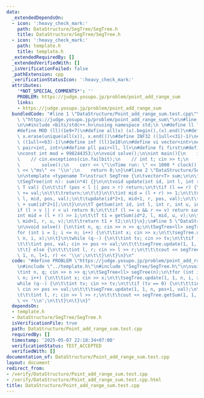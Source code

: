```yaml
---
data:
  _extendedDependsOn:
  - icon: ':heavy_check_mark:'
    path: DataStructure/SegTree/SegTree.h
    title: DataStructure/SegTree/SegTree.h
  - icon: ':heavy_check_mark:'
    path: template.h
    title: template.h
  _extendedRequiredBy: []
  _extendedVerifiedWith: []
  _isVerificationFailed: false
  _pathExtension: cpp
  _verificationStatusIcon: ':heavy_check_mark:'
  attributes:
    '*NOT_SPECIAL_COMMENTS*': ''
    PROBLEM: https://judge.yosupo.jp/problem/point_add_range_sum
    links:
    - https://judge.yosupo.jp/problem/point_add_range_sum
  bundledCode: "#line 1 \"DataStructure/Point_add_range_sum.test.cpp\"\n#define PROBLEM\
    \ \"https://judge.yosupo.jp/problem/point_add_range_sum\"\n\n#line 2 \"template.h\"\
    \n\n#include <bits/stdc++.h>\nusing namespace std;\n \n#define ll long long\n\
    #define MOD (ll)(1e9+7)\n#define all(x) (x).begin(),(x).end()\n#define unique(x)\
    \ x.erase(unique(all(x)), x.end())\n#define INF32 ((1ull<<31)-1)\n#define INF64\
    \ ((1ull<<63)-1)\n#define inf (ll)1e18\n\n#define vi vector<int>\n#define pii\
    \ pair<int, int>\n#define pll pair<ll, ll>\n#define fi first\n#define se second\n\
    \nconst int mod = 998244353;\n\nvoid solve();\n\nint main(){\n    ios_base::sync_with_stdio(false);cin.tie(NULL);\n\
    \    // cin.exceptions(cin.failbit);\n    // int t; cin >> t;\n    // while(t--)\n\
    \        solve();\n    cerr << \"\\nTime run: \" << 1000 * clock() / CLOCKS_PER_SEC\
    \ << \"ms\" << '\\n';\n    return 0;\n}\n#line 2 \"DataStructure/SegTree/SegTree.h\"\
    \n\ntemplate <typename T>\nstruct SegTree {\n\tvector<T> sum;\n\n\tSegTree() {}\n\
    \tSegTree(int n): sum(n*4) {}\n\n\tvoid update(int id, int l, int r, int pos,\
    \ T val) {\n\t\tif (pos < l || pos > r) return;\n\t\tif (l == r) {\n\t\t\tsum[id]\
    \ += val;\n\t\t\treturn;\n\t\t}\n\t\tint mid = (l + r) >> 1;\n\t\tupdate(id*2,\
    \ l, mid, pos, val);\n\t\tupdate(id*2+1, mid+1, r, pos, val);\n\t\tsum[id] = sum[id*2]\
    \ + sum[id*2+1];\n\t}\n\n\tT getSum(int id, int l, int r, int u, int v) {\n\t\t\
    if (l > v || r < u) return 0;\n\t\tif (l >= u && r <= v) return sum[id];\n\t\t\
    int mid = (l + r) >> 1;\n\t\tT t1 = getSum(id*2, l, mid, u, v);\n\t\tT t2 = getSum(id*2+1,\
    \ mid+1, r, u, v);\n\t\treturn t1 + t2;\n\t}\n};\n#line 5 \"DataStructure/Point_add_range_sum.test.cpp\"\
    \n\nvoid solve() {\n\tint n, q; cin >> n >> q;\n\tSegTree<ll> segTree(n);\n\t\
    for (int i = 1; i <= n; i++) {\n\t\tint x; cin >> x;\n\t\tsegTree.update(1, 1,\
    \ n, i, x);\n\t}\n\twhile (q--) {\n\t\tint tv; cin >> tv;\n\t\tif (tv == 0) {\n\
    \t\t\tint pos, val; cin >> pos >> val;\n\t\t\tsegTree.update(1, 1, n, pos+1, val);\n\
    \t\t} else {\n\t\t\tint l, r; cin >> l >> r;\n\t\t\tcout << segTree.getSum(1,\
    \ 1, n, l+1, r) << '\\n';\n\t\t}\n\t}\n}\n"
  code: "#define PROBLEM \"https://judge.yosupo.jp/problem/point_add_range_sum\"\n\
    \n#include \"../template.h\"\n#include \"SegTree/SegTree.h\"\n\nvoid solve() {\n\
    \tint n, q; cin >> n >> q;\n\tSegTree<ll> segTree(n);\n\tfor (int i = 1; i <=\
    \ n; i++) {\n\t\tint x; cin >> x;\n\t\tsegTree.update(1, 1, n, i, x);\n\t}\n\t\
    while (q--) {\n\t\tint tv; cin >> tv;\n\t\tif (tv == 0) {\n\t\t\tint pos, val;\
    \ cin >> pos >> val;\n\t\t\tsegTree.update(1, 1, n, pos+1, val);\n\t\t} else {\n\
    \t\t\tint l, r; cin >> l >> r;\n\t\t\tcout << segTree.getSum(1, 1, n, l+1, r)\
    \ << '\\n';\n\t\t}\n\t}\n}"
  dependsOn:
  - template.h
  - DataStructure/SegTree/SegTree.h
  isVerificationFile: true
  path: DataStructure/Point_add_range_sum.test.cpp
  requiredBy: []
  timestamp: '2025-05-07 22:18:34+07:00'
  verificationStatus: TEST_ACCEPTED
  verifiedWith: []
documentation_of: DataStructure/Point_add_range_sum.test.cpp
layout: document
redirect_from:
- /verify/DataStructure/Point_add_range_sum.test.cpp
- /verify/DataStructure/Point_add_range_sum.test.cpp.html
title: DataStructure/Point_add_range_sum.test.cpp
---
```

